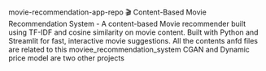 movie-recommendation-app-repo
🎬 Content-Based Movie Recommendation System - A content-based Movie recommender built using TF-IDF and cosine similarity on movie content. Built with Python and Streamlit for fast, interactive movie suggestions.
All the contents anfd files are related to this moviee_recommendation_system
CGAN and Dynamic price model are two other projects
